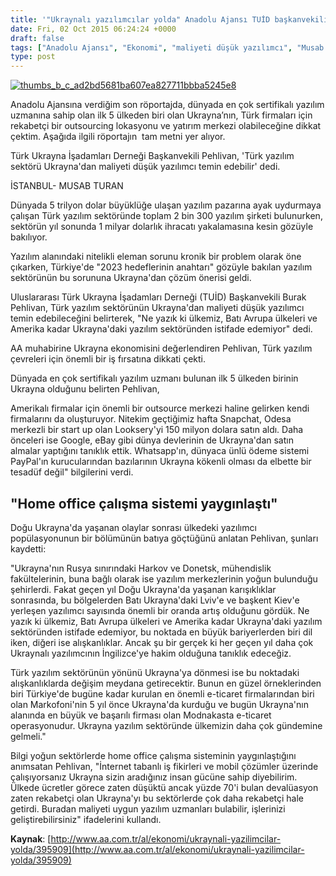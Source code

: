 ```yaml
---
title: '"Ukraynalı yazılımcılar yolda" Anadolu Ajansı TUİD başkanvekili Burak Pehlivan röportaj'
date: Fri, 02 Oct 2015 06:24:24 +0000
draft: false
tags: ["Anadolu Ajansı", "Ekonomi", "maliyeti düşük yazılımcı", "Musab Turan", "outsourcing", "röportaj", "sertifikalı yazılım", "Türk yazılım sektörü", "yatırım merkezi"]
type: post
---
```


[![thumbs_b_c_ad2bd5681ba607ea827711bbba5245e8](https://burakpehlivan.org/wp-content/uploads/2015/10/thumbs_b_c_ad2bd5681ba607ea827711bbba5245e8.jpg)](https://burakpehlivan.org/wp-content/uploads/2015/10/thumbs_b_c_ad2bd5681ba607ea827711bbba5245e8.jpg)

Anadolu Ajansına verdiğim son röportajda, dünyada en çok sertifikalı yazılım uzmanına sahip olan ilk 5 ülkeden biri olan Ukrayna’nın, Türk firmaları için rekabetçi bir outsourcing lokasyonu ve yatırım merkezi olabileceğine dikkat çektim. Aşağıda ilgili röportajın  tam metni yer alıyor.

Türk Ukrayna İşadamları Derneği Başkanvekili Pehlivan, 'Türk yazılım sektörü Ukrayna'dan maliyeti düşük yazılımcı temin edebilir' dedi.

İSTANBUL- MUSAB TURAN

Dünyada 5 trilyon dolar büyüklüğe ulaşan yazılım pazarına ayak uydurmaya çalışan Türk yazılım sektöründe toplam 2 bin 300 yazılım şirketi bulunurken, sektörün yıl sonunda 1 milyar dolarlık ihracatı yakalamasına kesin gözüyle bakılıyor.

Yazılım alanındaki nitelikli eleman sorunu kronik bir problem olarak öne çıkarken, Türkiye'de "2023 hedeflerinin anahtarı" gözüyle bakılan yazılım sektörünün bu sorununa Ukrayna'dan çözüm önerisi geldi.

Uluslararası Türk Ukrayna İşadamları Derneği (TUİD) Başkanvekili Burak Pehlivan, Türk yazılım sektörünün Ukrayna'dan maliyeti düşük yazılımcı temin edebileceğini belirterek, "Ne yazık ki ülkemiz, Batı Avrupa ülkeleri ve Amerika kadar Ukrayna'daki yazılım sektöründen istifade edemiyor" dedi.

AA muhabirine Ukrayna ekonomisini değerlendiren Pehlivan, Türk yazılım çevreleri için önemli bir iş fırsatına dikkati çekti.

Dünyada en çok sertifikalı yazılım uzmanı bulunan ilk 5 ülkeden birinin Ukrayna olduğunu belirten Pehlivan,

Amerikalı firmalar için önemli bir outsource merkezi haline gelirken kendi firmalarını da oluşturuyor. Nitekim geçtiğimiz hafta Snapchat, Odesa merkezli bir start up olan Looksery'yi 150 milyon dolara satın aldı. Daha önceleri ise Google, eBay gibi dünya devlerinin de Ukrayna'dan satın almalar yaptığını tanıklık ettik. Whatsapp'ın, dünyaca ünlü ödeme sistemi PayPal'ın kurucularından bazılarının Ukrayna kökenli olması da elbette bir tesadüf değil" bilgilerini verdi.


"Home office çalışma sistemi yaygınlaştı"
-----------------------------------------


Doğu Ukrayna'da yaşanan olaylar sonrası ülkedeki yazılımcı popülasyonunun bir bölümünün batıya göçtüğünü anlatan Pehlivan, şunları kaydetti:

"Ukrayna'nın Rusya sınırındaki Harkov ve Donetsk, mühendislik fakültelerinin, buna bağlı olarak ise yazılım merkezlerinin yoğun bulunduğu şehirlerdi. Fakat geçen yıl Doğu Ukrayna'da yaşanan karışıklıklar sonrasında, bu bölgelerden Batı Ukrayna'daki Lviv'e ve başkent Kiev'e yerleşen yazılımcı sayısında önemli bir oranda artış olduğunu gördük. Ne yazık ki ülkemiz, Batı Avrupa ülkeleri ve Amerika kadar Ukrayna'daki yazılım sektöründen istifade edemiyor, bu noktada en büyük bariyerlerden biri dil iken, diğeri ise alışkanlıklar. Ancak şu bir gerçek ki her geçen yıl daha çok Ukraynalı yazılımcının İngilizce'ye hakim olduğuna tanıklık edeceğiz.

Türk yazılım sektörünün yönünü Ukrayna'ya dönmesi ise bu noktadaki alışkanlıklarda değişim meydana getirecektir. Bunun en güzel örneklerinden biri Türkiye'de bugüne kadar kurulan en önemli e-ticaret firmalarından biri olan Markofoni'nin 5 yıl önce Ukrayna'da kurduğu ve bugün Ukrayna'nın alanında en büyük ve başarılı firması olan Modnakasta e-ticaret operasyonudur. Ukrayna yazılım sektöründe ülkemizin daha çok gündemine gelmeli."

Bilgi yoğun sektörlerde home office çalışma sisteminin yaygınlaştığını anımsatan Pehlivan, "İnternet tabanlı iş fikirleri ve mobil çözümler üzerinde çalışıyorsanız Ukrayna sizin aradığınız insan gücüne sahip diyebilirim. Ülkede ücretler görece zaten düşüktü ancak yüzde 70'i bulan devalüasyon zaten rekabetçi olan Ukrayna'yı bu sektörlerde çok daha rekabetçi hale getirdi. Buradan maliyeti uygun yazılım uzmanları bulabilir, işlerinizi geliştirebilirsiniz" ifadelerini kullandı.

**Kaynak**: [http://www.aa.com.tr/al/ekonomi/ukraynali-yazilimcilar-yolda/395909](http://www.aa.com.tr/al/ekonomi/ukraynali-yazilimcilar-yolda/395909)